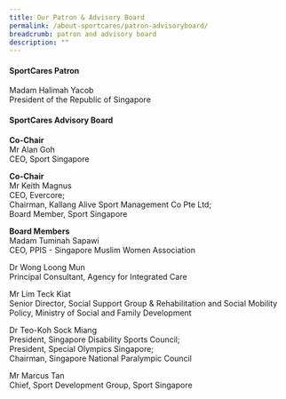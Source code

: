 ```yaml
---
title: Our Patron & Advisory Board
permalink: /about-sportcares/patron-advisoryboard/
breadcrumb: patron and advisory board
description: ""
---
```

#### **SportCares Patron**
Madam Halimah Yacob <br> President of the Republic of Singapore

#### **SportCares Advisory Board** <br> 
**Co-Chair** <br>
Mr Alan Goh <br>
CEO, Sport Singapore

**Co-Chair**<br>
Mr Keith Magnus <br> 
CEO, Evercore; <br>
Chairman, Kallang Alive Sport Management Co Pte Ltd; <br>
Board Member, Sport Singapore

**Board Members**<br>
Madam Tuminah Sapawi <br>
CEO, PPIS - Singapore Muslim Women Association

Dr Wong Loong Mun <br>
Principal Consultant, Agency for Integrated Care

Mr Lim Teck Kiat <br>
Senior Director, Social Support Group &amp; Rehabilitation and Social Mobility Policy, Ministry of Social and Family Development

Dr Teo-Koh Sock Miang <br>
President, Singapore Disability Sports Council; <br>
President, Special Olympics Singapore; <br>
Chairman, Singapore National Paralympic Council

Mr Marcus Tan <br>
Chief, Sport Development Group, Sport Singapore